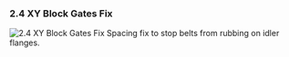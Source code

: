 ### 2.4 XY Block Gates Fix ###
![2.4 XY Block Gates Fix](https://i.imgur.com/S360sIe.png)
Spacing fix to stop belts from rubbing on idler flanges.